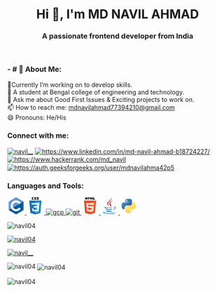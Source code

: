 <h1 align="center">Hi 👋, I'm MD NAVIL AHMAD</h1>
<h3 align="center">A passionate frontend developer from India</h3>

<br><h3>- # 💫 About Me:</h3>
🔭Currently  I’m  working on to develop skills.<br>🌱  A student  at Bengal college of engineering and technology.<br>💬 Ask me about Good First Issues & Exciting projects to work on.<br>📫 How to reach me: mdnavilahmad77394210@gmail.com<br>😄 Pronouns: He/His



<h3 align="left">Connect with me:</h3>
<p align="left">
<a href="https://twitter.com/navil__" target="blank"><img align="center" src="https://raw.githubusercontent.com/rahuldkjain/github-profile-readme-generator/master/src/images/icons/Social/twitter.svg" alt="navil__" height="30" width="40" /></a>
<a href="https://linkedin.com/in/https://www.linkedin.com/in/md-navil-ahmad-b18724227/" target="blank"><img align="center" src="https://raw.githubusercontent.com/rahuldkjain/github-profile-readme-generator/master/src/images/icons/Social/linked-in-alt.svg" alt="https://www.linkedin.com/in/md-navil-ahmad-b18724227/" height="30" width="40" /></a>
<a href="https://www.hackerrank.com/https://www.hackerrank.com/md_navil" target="blank"><img align="center" src="https://raw.githubusercontent.com/rahuldkjain/github-profile-readme-generator/master/src/images/icons/Social/hackerrank.svg" alt="https://www.hackerrank.com/md_navil" height="30" width="40" /></a>
<a href="https://auth.geeksforgeeks.org/user/https://auth.geeksforgeeks.org/user/mdnavilahma42p5" target="blank"><img align="center" src="https://raw.githubusercontent.com/rahuldkjain/github-profile-readme-generator/master/src/images/icons/Social/geeks-for-geeks.svg" alt="https://auth.geeksforgeeks.org/user/mdnavilahma42p5" height="30" width="40" /></a>
</p>

<h3 align="left">Languages and Tools:</h3>
<p align="left"> <a href="https://www.cprogramming.com/" target="_blank" rel="noreferrer"> <img src="https://raw.githubusercontent.com/devicons/devicon/master/icons/c/c-original.svg" alt="c" width="40" height="40"/> </a> <a href="https://www.w3schools.com/css/" target="_blank" rel="noreferrer"> <img src="https://raw.githubusercontent.com/devicons/devicon/master/icons/css3/css3-original-wordmark.svg" alt="css3" width="40" height="40"/> </a> <a href="https://cloud.google.com" target="_blank" rel="noreferrer"> <img src="https://www.vectorlogo.zone/logos/google_cloud/google_cloud-icon.svg" alt="gcp" width="40" height="40"/> </a> <a href="https://git-scm.com/" target="_blank" rel="noreferrer"> <img src="https://www.vectorlogo.zone/logos/git-scm/git-scm-icon.svg" alt="git" width="40" height="40"/> </a> <a href="https://www.w3.org/html/" target="_blank" rel="noreferrer"> <img src="https://raw.githubusercontent.com/devicons/devicon/master/icons/html5/html5-original-wordmark.svg" alt="html5" width="40" height="40"/> </a> <a href="https://www.java.com" target="_blank" rel="noreferrer"> <img src="https://raw.githubusercontent.com/devicons/devicon/master/icons/java/java-original.svg" alt="java" width="40" height="40"/> </a> <a href="https://www.python.org" target="_blank" rel="noreferrer"> <img src="https://raw.githubusercontent.com/devicons/devicon/master/icons/python/python-original.svg" alt="python" width="40" height="40"/> </a> </p>

<p align="left"> <img src="https://komarev.com/ghpvc/?username=navil04&label=Profile%20views&color=0e75b6&style=flat" alt="navil04" /> </p>

<p align="left"> <a href="https://github.com/ryo-ma/github-profile-trophy"><img src="https://github-profile-trophy.vercel.app/?username=navil04" alt="navil04" /></a> </p>

<p align="left"> <a href="https://twitter.com/navil__" target="blank"><img src="https://img.shields.io/twitter/follow/navil__?logo=twitter&style=for-the-badge" alt="navil__" /></a> </p>


<p><img align="left" src="https://github-readme-stats.vercel.app/api/top-langs?username=navil04&show_icons=true&locale=en&layout=compact" alt="navil04" /></p>

<p>&nbsp;<img align="center" src="https://github-readme-stats.vercel.app/api?username=navil04&show_icons=true&locale=en" alt="navil04" /></p>

<p><img align="center" src="https://github-readme-streak-stats.herokuapp.com/?user=navil04&" alt="navil04" /></p>
